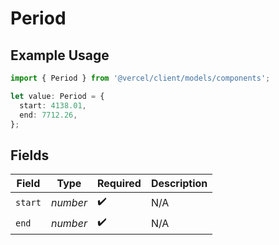 # Period

## Example Usage

```typescript
import { Period } from '@vercel/client/models/components';

let value: Period = {
  start: 4138.01,
  end: 7712.26,
};
```

## Fields

| Field   | Type     | Required           | Description |
| ------- | -------- | ------------------ | ----------- |
| `start` | _number_ | :heavy_check_mark: | N/A         |
| `end`   | _number_ | :heavy_check_mark: | N/A         |
